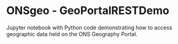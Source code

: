# ONSgeo - GeoPortalRESTDemo
Jupyter notebook with Python code demonstrating how to access geographic
data held on the ONS Geography Portal.